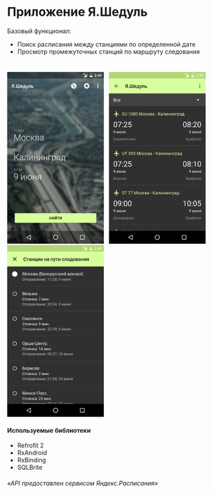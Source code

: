 # Приложение Я.Шедуль

Базовый функционал:

- Поиск расписания между станциями по определенной дате
- Просмотр промежуточных станций по маршруту следования

# 
<img height = "400" src = "https://github.com/valpostnov/YaSchedule/blob/schedule_v1/app/screens/mainn.png" />
&nbsp;
<img height = "400" src = "https://github.com/valpostnov/YaSchedule/blob/schedule_v1/app/screens/schedulee.png" />
&nbsp;
<img height = "400" src = "https://github.com/valpostnov/YaSchedule/blob/schedule_v1/app/screens/stationss.png" />

#### Используемые библиотеки
- Refrofit 2
- RxAndroid
- RxBinding
- SQLBrite

###### «API предоставлен сервисом Яндекс.Расписания» 
